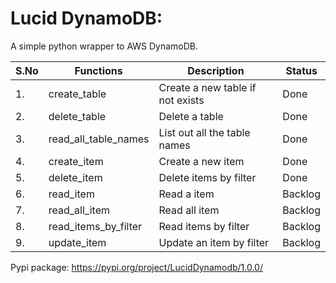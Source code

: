# Lucid DynamoDB:

A simple python wrapper to AWS DynamoDB.


| S.No | Functions            | Description                      | Status  |
|------|----------------------|----------------------------------|---------|
| 1.   | create_table         | Create a new table if not exists | Done    |
| 2.   | delete_table         | Delete a table                   | Done    |
| 3.   | read_all_table_names | List out all the table names     | Done    |
| 4.   | create_item          | Create a new item                | Done    |
| 5.   | delete_item          | Delete items by filter           | Done    |
| 6.   | read_item            | Read a item                      | Backlog |
| 7.   | read_all_item        | Read all item                    | Backlog |
| 8.   | read_items_by_filter | Read items by filter             | Backlog |
| 9.   | update_item          | Update an item by filter         | Backlog |

Pypi package: https://pypi.org/project/LucidDynamodb/1.0.0/